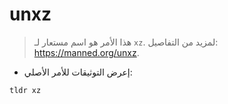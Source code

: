 # unxz

> هذا الأمر هو اسم مستعار لـ `xz`.
> لمزيد من التفاصيل: <https://manned.org/unxz>.

- إعرض التوثيقات للأمر الأصلي:

`tldr xz`
